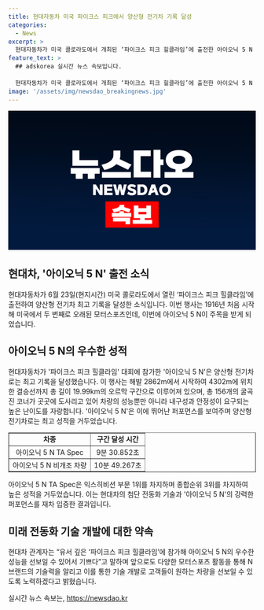```yaml
---
title: 현대자동차 미국 파이크스 피크에서 양산형 전기차 기록 달성
categories:
  - News
excerpt: >
  현대자동차가 미국 콜로라도에서 개최된 ‘파이크스 피크 힐클라임’에 출전한 아이오닉 5 N TA Spec과 비개조 차량의 활약 속에서 기존 기록을 경신하며 양산형 전기차 최고 성적을 달성했습니다. 소르도의 주행으로 아이오닉 5 N TA Spec은 9분 30.852초의 기록을 세우며 최고 성적을 달성하고, 비개조 차량의 아이오닉 5 N은 자동차 인플루언서 론 자라스가 운전하여 10분 49.267초의 기록을 세우며 기존 기록을 뛰어넘었습니다. 이를 통해 현대차는 첨단 전동화 기술을 갖춘 아이오닉 5 N의 강력한 퍼포먼스를 증명하며, N 브랜드의 기술력을 홍보하고 고객들의 요구에 부응할 것임을 밝혔습니다.
feature_text: >
  ## adskorea 실시간 뉴스 속보입니다.

  현대자동차가 미국 콜로라도에서 개최된 ‘파이크스 피크 힐클라임’에 출전한 아이오닉 5 N TA Spec과 비개조 차량의 활약 속에서 기존 기록을 경신하며 양산형 전기차 최고 성적을 달성했습니다. 소르도의 주행으로 아이오닉 5 N TA Spec은 9분 30.852초의 기록을 세우며 최고 성적을 달성하고, 비개조 차량의 아이오닉 5 N은 자동차 인플루언서 론 자라스가 운전하여 10분 49.267초의 기록을 세우며 기존 기록을 뛰어넘었습니다. 이를 통해 현대차는 첨단 전동화 기술을 갖춘 아이오닉 5 N의 강력한 퍼포먼스를 증명하며, N 브랜드의 기술력을 홍보하고 고객들의 요구에 부응할 것임을 밝혔습니다.
image: '/assets/img/newsdao_breakingnews.jpg'
---
```


<p><img src="/assets/img/newsdao_breakingnews.jpg" alt="adskorea 속보" /></p>

<h2 data-ke-size="size26">현대차, '아이오닉 5 N' 출전 소식</h2>

<p data-ke-size="size16">현대자동차가 6월 23일(현지시간) 미국 콜로라도에서 열린 ‘파이크스 피크 힐클라임’에 출전하여 양산형 전기차 최고 기록을 달성한 소식입니다. 이번 행사는 1916년 처음 시작해 미국에서 두 번째로 오래된 모터스포츠인데, 이번에 아이오닉 5 N이 주목을 받게 되었습니다.</p>

<h2 data-ke-size="size26">아이오닉 5 N의 우수한 성적</h2>

<p data-ke-size="size16">현대자동차가 '파이크스 피크 힐클라임' 대회에 참가한 '아이오닉 5 N'은 양산형 전기차로는 최고 기록을 달성했습니다. 이 행사는 해발 2862m에서 시작하여 4302m에 위치한 결승선까지 총 길이 19.99km의 오르막 구간으로 이루어져 있으며, 총 156개의 굴곡진 코너가 곳곳에 도사리고 있어 차량의 성능뿐만 아니라 내구성과 안정성이 요구되는 높은 난이도를 자랑합니다. '아이오닉 5 N'은 이에 뛰어난 퍼포먼스를 보여주며 양산형 전기차로는 최고 성적을 거두었습니다.</p>

<table style="width: 100%;" border="1">
<tbody>
<tr>
<td style="text-align: center; height: 17px;"><b>차종</b></td>
<td style="text-align: center; height: 17px;"><b>구간 달성 시간</b></td>
</tr>
<tr>
<td style="text-align: center; height: 17px;">아이오닉 5 N TA Spec</td>
<td style="text-align: center; height: 17px;">9분 30.852초</td>
</tr>
<tr>
<td style="text-align: center; height: 17px;">아이오닉 5 N 비개조 차량</td>
<td style="text-align: center; height: 17px;">10분 49.267초</td>
</tr>
</tbody>
</table>

<p data-ke-size="size16">아이오닉 5 N TA Spec은 익스히비션 부문 1위를 차지하며 종합순위 3위를 차지하여 높은 성적을 거두었습니다. 이는 현대차의 첨단 전동화 기술과 '아이오닉 5 N'의 강력한 퍼포먼스를 재차 입증한 결과입니다.</p>

<h2 data-ke-size="size26">미래 전동화 기술 개발에 대한 약속</h2>

<p data-ke-size="size16">현대차 관계자는 “유서 깊은 ‘파이크스 피크 힐클라임’에 참가해 아이오닉 5 N의 우수한 성능을 선보일 수 있어서 기쁘다”고 말하며 앞으로도 다양한 모터스포츠 활동을 통해 N 브랜드의 기술력을 알리고 이를 통한 기술 개발로 고객들이 원하는 차량을 선보일 수 있도록 노력하겠다고 밝혔습니다.</p>
실시간 뉴스 속보는, <a href="https://newsdao.kr" rel="dofollow">https://newsdao.kr</a>



